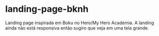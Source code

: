 # landing-page-bknh
Landing page inspirada em Boku no Hero/My Hero Academia.
A landing ainda não está responsiva então sugiro que veja em uma tela grande. 
